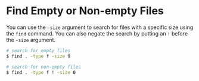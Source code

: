 # Find Empty or Non-empty Files

You can use the `-size` argument to search for files with a specific size using
the `find` command. You can also negate the search by putting an `!` before the
`-size` argument.

```bash
# search for empty files
$ find . -type f -size 0

# search for non-empty files
$ find . -type f ! -size 0
```
